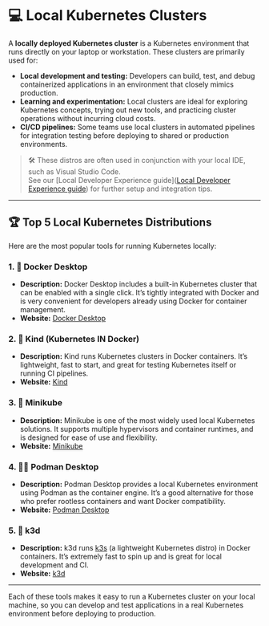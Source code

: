 # 💻 Local Kubernetes Clusters

A **locally deployed Kubernetes cluster** is a Kubernetes environment that runs directly on your laptop or workstation. These clusters are primarily used for:

- **Local development and testing:** Developers can build, test, and debug containerized applications in an environment that closely mimics production.
- **Learning and experimentation:** Local clusters are ideal for exploring Kubernetes concepts, trying out new tools, and practicing cluster operations without incurring cloud costs.
- **CI/CD pipelines:** Some teams use local clusters in automated pipelines for integration testing before deploying to shared or production environments.

> 🛠️ These distros are often used in conjunction with your local IDE, such as Visual Studio Code.  
> See our [Local Developer Experience guide]([Local Developer Experience guide](../../../development_setup.md)) for further setup and integration tips.

---

## 🏆 Top 5 Local Kubernetes Distributions

Here are the most popular tools for running Kubernetes locally:

### 1. 🐳 Docker Desktop

- **Description:** Docker Desktop includes a built-in Kubernetes cluster that can be enabled with a single click. It’s tightly integrated with Docker and is very convenient for developers already using Docker for container management.
- **Website:** [Docker Desktop](https://www.docker.com/products/docker-desktop/)

### 2. 🔗 Kind (Kubernetes IN Docker)

- **Description:** Kind runs Kubernetes clusters in Docker containers. It’s lightweight, fast to start, and great for testing Kubernetes itself or running CI pipelines.
- **Website:** [Kind](https://kind.sigs.k8s.io/)

### 3. 🏃 Minikube

- **Description:** Minikube is one of the most widely used local Kubernetes solutions. It supports multiple hypervisors and container runtimes, and is designed for ease of use and flexibility.
- **Website:** [Minikube](https://minikube.sigs.k8s.io/)

### 4. 🧑‍🚀 Podman Desktop

- **Description:** Podman Desktop provides a local Kubernetes environment using Podman as the container engine. It’s a good alternative for those who prefer rootless containers and want Docker compatibility.
- **Website:** [Podman Desktop](https://podman-desktop.io/)

### 5. 🥇 k3d

- **Description:** k3d runs [k3s](https://k3s.io/) (a lightweight Kubernetes distro) in Docker containers. It’s extremely fast to spin up and is great for local development and CI.
- **Website:** [k3d](https://k3d.io/)

---

Each of these tools makes it easy to run a Kubernetes cluster on your local machine, so you can develop and test applications in a real Kubernetes environment before deploying to production.